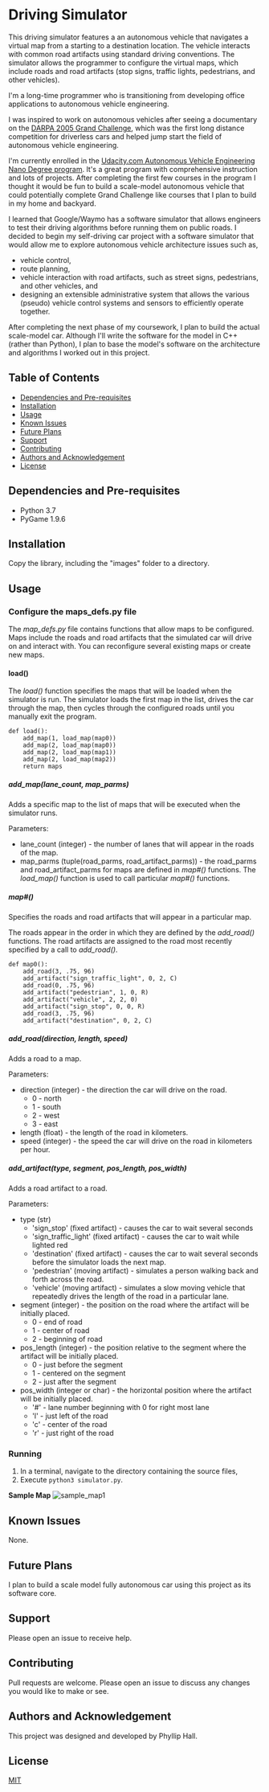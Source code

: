 # Driving Simulator

This driving simulator features a an autonomous vehicle that navigates a virtual map from a starting to a destination location. The vehicle interacts with common road artifacts using standard driving conventions. The simulator allows the programmer to configure the virtual maps, which include roads and road artifacts (stop signs, traffic lights, pedestrians, and other vehicles).

I'm a long-time programmer who is transitioning from developing office applications to autonomous vehicle engineering. 

I was inspired to work on autonomous vehicles after seeing a documentary on the [DARPA 2005 Grand Challenge](https://www.youtube.com/watch?v=vCRrXQRvC_I), which was the first long distance competition for driverless cars and helped jump start the field of autonomous vehicle engineering. 

I'm currently enrolled in the [Udacity.com Autonomous Vehicle Engineering Nano Degree program](https://www.udacity.com/school-of-autonomous-systems). It's a great program with comprehensive instruction and lots of projects. After completing the first few courses in the program I thought it would be fun to build a scale-model autonomous vehicle that could potentially complete Grand Challenge like courses that I plan to build in my home and backyard. 

I learned that Google/Waymo has a software simulator that allows engineers to test their driving algorithms before running them on public roads. I decided to begin my self-driving car project with a software simulator that would allow me to explore autonomous vehicle architecture issues such as, 
* vehicle control,
* route planning,
* vehicle interaction with road artifacts, such as street signs, pedestrians, and other vehicles, and 
* designing an extensible administrative system that allows the various (pseudo) vehicle control systems and sensors to efficiently operate together. 

After completing the next phase of my coursework, I plan to build the actual scale-model car. Although I'll write the software for the model in C++ (rather than Python), I plan to base the model's software on the architecture and algorithms I worked out in this project. 

## Table of Contents

* [Dependencies and Pre-requisites](#dependencies-and-pre-requisites)
* [Installation](#installation)
* [Usage](#usage)
* [Known Issues](#known-issues)
* [Future Plans](#future-plans)
* [Support](#support)
* [Contributing](#contributing)
* [Authors and Acknowledgement](#authors-and-acknowledgement)
* [License](#license)

## Dependencies and Pre-requisites
* Python 3.7
* PyGame 1.9.6

## Installation

Copy the library, including the "images" folder to a directory.

## Usage

### Configure the maps_defs.py file

The *map_defs.py* file contains functions that allow maps to be configured. Maps include the roads and road artifacts that the simulated car will drive on and interact with. You can reconfigure several existing maps or create new maps.

#### load()

The *load()* function specifies the maps that will be loaded when the simulator is run. The simulator loads the first map in the list, drives the car through the map, then cycles through the configured roads until you manually exit the program.

```
def load():
    add_map(1, load_map(map0))
    add_map(2, load_map(map0))
    add_map(2, load_map(map1))
    add_map(2, load_map(map2))
    return maps
```

##### add_map(lane_count, map_parms)

Adds a specific map to the list of maps that will be executed when the simulator runs.

Parameters:
* lane_count (integer) - the number of lanes that will appear in the roads of the map.
* map_parms (tuple(road_parms, road_artifact_parms)) - the road_parms and road_artifact_parms for maps are defined in *map#()* functions. The *load_map()* function is used to call particular *map#()* functions.

##### map#()

Specifies the roads and road artifacts that will appear in a particular map. 

The roads appear in the order in which they are defined by the *add_road()* functions. The road artifacts are assigned to the road most recently specified by a call to *add_road()*.

```
def map0():
    add_road(3, .75, 96)
    add_artifact("sign_traffic_light", 0, 2, C)
    add_road(0, .75, 96)
    add_artifact("pedestrian", 1, 0, R)
    add_artifact("vehicle", 2, 2, 0)
    add_artifact("sign_stop", 0, 0, R)
    add_road(3, .75, 96)
    add_artifact("destination", 0, 2, C)
```

##### add_road(direction, length, speed)

Adds a road to a map.

Parameters:
* direction (integer) - the direction the car will drive on the road.
    * 0 - north
    * 1 - south
    * 2 - west
    * 3 - east
* length (float) - the length of the road in kilometers.
* speed (integer) - the speed the car will drive on the road in kilometers per hour.

##### add_artifact(type, segment, pos_length, pos_width)

Adds a road artifact to a road.

Parameters:
* type (str)
    * 'sign_stop' (fixed artifact) - causes the car to wait several seconds
    * 'sign_traffic_light' (fixed artifact) - causes the car to wait while lighted red
    * 'destination' (fixed artifact) - causes the car to wait several seconds before the simulator loads the next map.
    * 'pedestrian' (moving artifact) - simulates a person walking back and forth across the road.
    * 'vehicle' (moving artifact) - simulates a slow moving vehicle that repeatedly drives the length of the road in a particular lane.
* segment (integer) - the position on the road where the artifact will be initially placed.
    * 0 - end of road
    * 1 - center of road
    * 2 - beginning of road
* pos_length (integer) - the position relative to the segment where the artifact will be initially placed.
    * 0 - just before the segment
    * 1 - centered on the segment
    * 2 - just after the segment
* pos_width (integer or char) - the horizontal position where the artifact will be initially placed.
    * '#' - lane number beginning with 0 for right most lane
    * 'l' - just left of the road
    * 'c' - center of the road
    * 'r' - just right of the road

### Running
1. In a terminal, navigate to the directory containing the source files,
2. Execute `python3 simulator.py`.

**Sample Map**
![sample_map1](images/sample_map1.png)

## Known Issues

None.

## Future Plans

I plan to build a scale model fully autonomous car using this project as its software core.

## Support

Please open an issue to receive help.

## Contributing

Pull requests are welcome. Please open an issue to discuss any changes you would like to make or see.

## Authors and Acknowledgement

This project was designed and developed by Phyllip Hall.

## License

[MIT](https://choosealicense.com/licenses/mit/)
